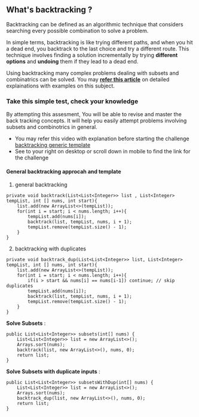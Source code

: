 <!-- Knowledge Check | Backtracking | pass=100% | Certificate -->
## What's backtracking ?
Backtracking can be defined as an algorithmic technique that considers searching every possible combination to solve a problem.

In simple terms, backtracking is like trying different paths, and when you hit a dead end, you backtrack to the last choice and try a different route. This technique involves finding a solution incrementally by trying **different options** and **undoing** them if they lead to a dead end.

Using backtracking many complex problems dealing with subsets and combinatrics can be solved. You may [**refer this article**](../articles/engineering/backtracking_template.md) on detailed explainations with examples on this subject.

### Take this simple test, check your knowledge
By attempting this assesment, You will be able to revise and master the back tracking concepts. It will help you easily attempt problems involving subsets and combinotrics in general.

- You may refer this video with explanation before starting the challenge [backtracking generic template](https://youtube.com/watch?v=-UhqRVFnwOY)
- See to your right on desktop or scroll down in mobile to find the link for the challenge
  
#### General backtracking approcah and template

1. general backtracking
```
private void backtrack(List<List<Integer>> list , List<Integer> tempList, int [] nums, int start){
    list.add(new ArrayList<>(tempList));
    for(int i = start; i < nums.length; i++){
        tempList.add(nums[i]);
        backtrack(list, tempList, nums, i + 1);
        tempList.remove(tempList.size() - 1);
    }
}
```

2. backtracking with duplicates
```
private void backtrack_dup(List<List<Integer>> list, List<Integer> tempList, int [] nums, int start){
    list.add(new ArrayList<>(tempList));
    for(int i = start; i < nums.length; i++){
        if(i > start && nums[i] == nums[i-1]) continue; // skip duplicates
        tempList.add(nums[i]);
        backtrack(list, tempList, nums, i + 1);
        tempList.remove(tempList.size() - 1);
    }
}
```

**Solve Subsets** :

```
public List<List<Integer>> subsets(int[] nums) {
    List<List<Integer>> list = new ArrayList<>();
    Arrays.sort(nums);
    backtrack(list, new ArrayList<>(), nums, 0);
    return list;
}
```

**Solve Subsets with duplicate inputs** :

```
public List<List<Integer>> subsetsWithDup(int[] nums) {
    List<List<Integer>> list = new ArrayList<>();
    Arrays.sort(nums);
    backtrack_dup(list, new ArrayList<>(), nums, 0);
    return list;
}
```
